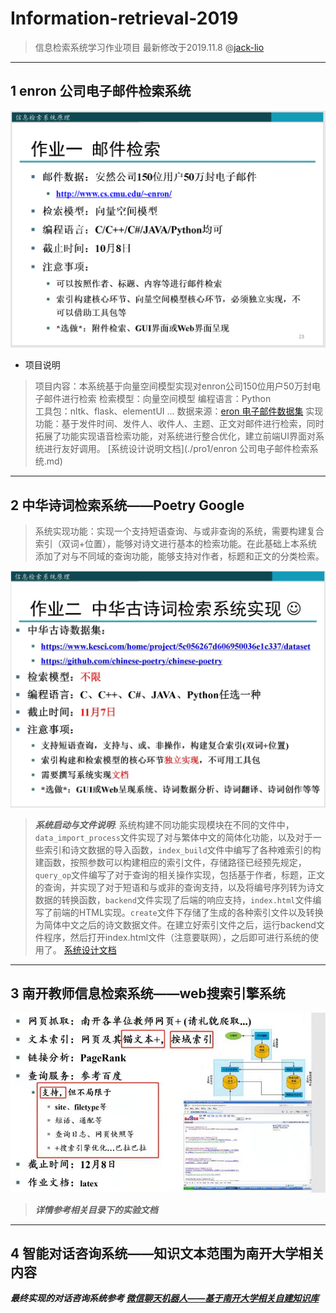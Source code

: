 # Information-retrieval-2019
> 信息检索系统学习作业项目
> 最新修改于2019.11.8 @[jack-lio](https://github.com/Jack-Lio)

------------------------

## 1 enron 公司电子邮件检索系统
![作业要求](./pro1/figures/作业要求.jpg)

- 项目说明
>项目内容：本系统基于向量空间模型实现对enron公司150位用户50万封电子邮件进行检索
>检索模型：向量空间模型
>编程语言：Python     
>工具包：nltk、flask、elementUI ...
>数据来源：[eron 电子邮件数据集](http://www.cs.cmu.edu/~enron/)
>实现功能：基于发件时间、发件人、收件人、主题、正文对邮件进行检索，同时拓展了功能实现语音检索功能，对系统进行整合优化，建立前端UI界面对系统进行友好调用。
[系统设计说明文档](./pro1/enron 公司电子邮件检索系统.md)

-------------------------

## 2 中华诗词检索系统——Poetry Google
> 系统实现功能：实现一个支持短语查询、与或非查询的系统，需要构建复合索引（双词+位置），能够对诗文进行基本的检索功能。在此基础上本系统添加了对与不同域的查询功能，能够支持对作者，标题和正文的分类检索。

![作业要求](./pro2/figures/require.jpg)

> ***系统启动与文件说明***: 系统构建不同功能实现模块在不同的文件中，`data_import_process`文件实现了对与繁体中文的简体化功能，以及对于一些索引和诗文数据的导入函数，`index_build`文件中编写了各种难索引的构建函数，按照参数可以构建相应的索引文件，存储路径已经预先规定，`query_op`文件编写了对于查询的相关操作实现，包括基于作者，标题，正文的查询，并实现了对于短语和与或非的查询支持，以及将编号序列转为诗文数据的转换函数，`backend`文件实现了后端的响应支持，`index.html`文件编写了前端的HTML实现。`create`文件下存储了生成的各种索引文件以及转换为简体中文之后的诗文数据文件。在建立好索引文件之后，运行backend文件程序，然后打开index.html文件（注意要联网），之后即可进行系统的使用了。
[系统设计文档](./pro2/中华诗词检索系统报告.md)

-------------------------

## 3 南开教师信息检索系统——web搜索引擎系统

![要求](./pro3/教师检索系统latex源码文件夹/figure/0.jpg)

>  ***详情参考相关目录下的实验文档***

-------------------------------

## 4 智能对话咨询系统——知识文本范围为南开大学相关内容
***最终实现的对话咨询系统参考 [微信聊天机器人——基于南开大学相关自建知识库](https://github.com/Jack-Lio/wxchatbot)***
